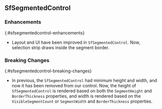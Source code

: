 ## SfSegmentedControl

### Enhancements
{:#sfsegmentedcontrol-enhancements}

* Layout and UI have been improved in `SfSegmentedControl`. Now, selection strip draws inside the segment border.

### Breaking Changes

{:#sfsegmentedcontrol-breaking-changes}

* In previous, the `SfSegmentedControl` had minimum height and width, and now it has been removed from our control. Now, the height of `SfSegmentedControl` is rendered based on both the `SegmentHeight` and `BorderThickness` properties, and width is rendered based on the `VisibleSegmentCount` or `SegmentWidth` and `BorderThickness` properties.
